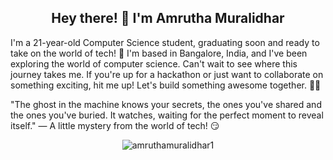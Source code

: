 <h2 align="center">Hey there! 👋 I'm Amrutha Muralidhar</h2> <p>I'm a 21-year-old Computer Science student, graduating soon and ready to take on the world of tech! 🚀 I'm based in Bangalore, India, and I've been exploring the world of computer science. Can't wait to see where this journey takes me. If you're up for a hackathon or just want to collaborate on something exciting, hit me up! Let's build something awesome together. 🚀💡
</p><p> "The ghost in the machine knows your secrets, the ones you've shared and the ones you've buried. It watches, waiting for the perfect moment to reveal itself." — A little mystery from the world of tech! 😏 </p> <p align="center"> <img src="https://komarev.com/ghpvc/?username=amruthamuralidhar1&label=Profile%20views&color=0e75b6&style=flat" alt="amruthamuralidhar1" /> </p> 
